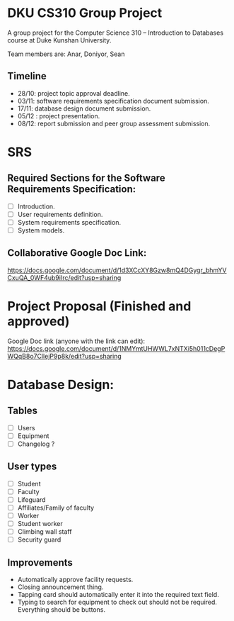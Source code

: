 # DKU CS310 Group Project
A group project for the Computer Science 310 – Introduction to Databases course at Duke Kunshan University.

Team members are: Anar, Doniyor, Sean

## Timeline
- 28/10: project topic approval deadline.
- 03/11: software requirements specification document submission.
- 17/11: database design document submission.
- 05/12 : project presentation.
- 08/12: report submission and peer group assessment submission.


# SRS
## Required Sections for the Software Requirements Specification:
- [ ] Introduction. 
- [ ] User requirements definition.
- [ ] System requirements specification. 
- [ ] System models.
## Collaborative Google Doc Link:
https://docs.google.com/document/d/1d3XCcXY8Gzw8mQ4DGygr_bhmYVCxuQA_0WF4ub9iIrc/edit?usp=sharing


# Project Proposal (Finished and approved)
Google Doc link (anyone with the link can edit):
https://docs.google.com/document/d/1NMYmtUHWWL7xNTXi5h011cDegPWQqB8o7CllejP9p8k/edit?usp=sharing


# Database Design:
## Tables
- [ ] Users
- [ ] Equipment
- [ ] Changelog ?

## User types
- [ ] Student
- [ ] Faculty
- [ ] Lifeguard
- [ ] Affiliates/Family of faculty
- [ ] Worker
- [ ] Student worker
- [ ] Climbing wall staff
- [ ] Security guard

## Improvements
- Automatically approve facility requests. 
- Closing announcement thing.
- Tapping card should automatically enter it into the required text field. 
- Typing to search for equipment to check out should not be required. Everything should be buttons. 
